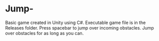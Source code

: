 # Jump-
Basic game created in Unity using C#.
Executable game file is in the Releases folder.
Press spacebar to jump over incoming obstacles. 
Jump over obstacles for as long as you can. 
